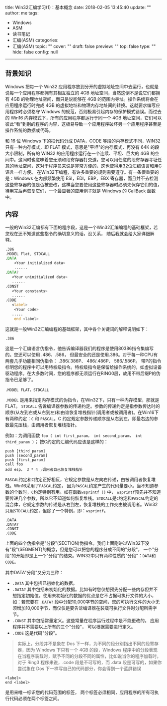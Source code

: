 title: Win32汇编学习(1)：基本概念
date: 2018-02-05 13:45:40
update: ""
author: me
tags:
- Windows
- ASM
- 读书笔记
- 汇编(ASM)
categories:
- 汇编(ASM)
topic: ""
cover: ""
draft: false
preview: ""
top: false
type: ""
hide: false
config: null


---



## 背景知识

Windows 把每一个 Win32 应用程序放到分开的虚拟地址空间中去运行，也就是说每一个应用程序都拥有其相互独立的 4GB 地址空间，当然这倒不是说它们都拥有 4GB 的物理地址空间，而只是说能够在 4GB 的范围内寻址。操作系统将会在应用程序运行时完成 4GB 的虚拟地址和物理内存地址间的转换。这就要求编写应用程序时必须格守 Windows 的规范，否则极易引起内存的保护模式错误。而过去的 Win16 内存模式下，所有的应用程序都运行于同一个 4GB 地址空间，它们可以彼此"看"到别的程序的内容，这极易导致一个应用程序破坏另一个应用程序甚至是操作系统的数据或代码。  

<!--more-->

和 16 位 Windows 下的把代码分成 DATA，CODE 等段的内存模式不同，WIN32 只有一种内存模式，即 FLAT 模式，意思是"平坦"的内存模式，再没有 64K 的段大小限制，所有的 WIN32 的应用程序运行在一个连续、平坦、巨大的 4GB 的空间中。这同时也意味着您无须和段寄存器打交道，您可以用任意的段寄存器寻址任意的地址空间，这对于程序员来说是非常方便的，这也使得用32位汇编语言和用C语言一样方便。 在Win32下编程，有许多重要的规则需要遵守。有一条很重要的是：Windows 在内部频繁使用 ESI，EDI，EBP，EBX 寄存器，而且并不去检测这些寄存器的值是否被更改，这样当您要使用这些寄存器时必须先保存它们的值，待用完后再恢复它们，一个最显著的应用例子就是 Windows 的 CallBack 函数中。   

## 内容

一般的Win32汇编都有下面的程序段，这是一个Win32汇编编程的基础框架，若您现在还不知道这些指令的确切意义的话，没关系， 随后我就会给大家详细解释。
```asm
.386 
.MODEL Flat, STDCALL 
.DATA 
    <Your initialized data> 
    ...... 
.DATA? 
   <Your uninitialized data> 
   ...... 
.CONST 
   <Your constants> 
   ...... 
.CODE 
   <label> 
    <Your code> 
   ..... 
    end <label> 
```
这就是一般Win32汇编编程的基础框架，其中各个关键词的解释说明如下：

```
.386
```

这是一个汇编语言伪指令，他告诉编译器我们的程序是使用80386指令集编写的。您还可以使用 .486、.586， 但最安全的还是使用.386。对于每一种CPU有两套几乎功能相同伪指令： .386/.386P、 486/.486P、 586/.586P。 带P的指令标明您的程序中可以用特权级指令。特权级指令是保留给操作系统的，如虚拟设备驱动程序。在大多数时间，您的程序都无须运行在RING0层，故用不带后缀P的伪指令已足够了。

```
.MODEL FLAT，STDCALL 
```

`.MODEL` 是用来指定内存模式的伪指令，在Win32下，只有一种内存模型，那就是FLAT。 `STDCALL` 告诉编译器参数的传递约定。参数的传递约定是指参数传达时的顺序(从左到右或从右到左)和由谁恢复堆栈指针(调用者或被调用者)。在Win16下有两种约定：`C` 和 `PASCAL`。C 约定规定参数传递顺序是从右到左，即最右边的参数最先压栈，由调用者恢复堆栈指针。

例如：为调用函数 `foo ( int first_param， int second_param， int third_param )`； 按C约定的汇编代码应该是这样的：

```
push [third_param]
push [second_param]
push [first_param]
call foo
add esp， 3 * 4 ;调用者自己恢复堆栈指针
```

`PASCAL`约定和`C`约定正好相反，它规定参数是从左向右传递，由被调用者恢复堆栈。Win16采用了`PASCAL`约定， 因为`PASCAL`约定产生的代码量要小。当不知道参数的个数时，`C`约定特别有用。如在函数`wsprintf ()` 中， `wsprintf`预先并不知道要传递几个参数，所以它不知道如何恢复堆栈。`STDCALL`是`C`约定和`PASCAL`约定的混合体，它规定参数的传递是从右到左，恢复堆栈的工作交由被调用者。Win32只用`STDCALL`约定，但除了一个特例，即：`wsprintf`。

```
.DATA 
.DATA? 
.CONST 
.CODE
```

上面的四个伪指令是"分段"(SECTION)伪指令。我们上面刚讲过Win32下没有"段"(SEGMENT)的概念，但是您可以把您的程序分成不同的"分段"， 一个"分段"的开始即是上一个"分段"的结束。WIN32中只有两种性质的"分段"：`DATA`和`CODE`。

其中DATA"分段"又分为三种：
- `.DATA` 其中包括已初始化的数据。
- `.DATA?` 其中包括未初始化的数据。比如有时您仅想预先分配一些内存但并不想指定初始值。使用未初始化的数据的优点是它不占据可执行文件的大小，如：若您要在 `.DATA?` 段中分配10,000字节的空间，您的可执行文件的大小无须增加10,000字节，而仅仅是要告诉编译器在装载可执行文件时分配所需字节。
- `.CONST` 其中包括常量定义。这些常量在程序运行过程中是不能更改的。 应用程序并不需要以上所有的三个"分段"， 可以根据需要进行定义。 
- `.CODE` 这是代码"分段"。 
> 实际上，分段并不是象在 Dos 下一样，为不同的段分别指出不同的段寄存器，因为 Windows 下只有一个 4GB 的段，Windows 程序中的分段表现在当程序装载时，赋予不同的分段不同的属性，比如说当你的程序加载时，对于 Ring3 程序来说，.code 段是不可写的，而 .data 段是可写的，如果你尝试象在 Dos 下一样写自己的代码部分，你会得到一个蓝屏错误

```
<label> 
end <label> 
```

是用来唯一标识您的代码范围的标签， 两个标签必须相同，应用程序的所有可执行代码必须在两个标签之间。
